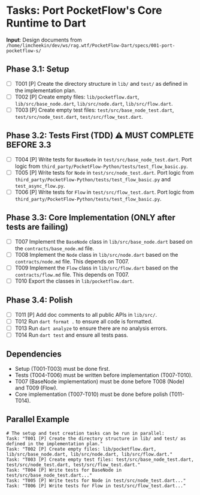 # Tasks: Port PocketFlow's Core Runtime to Dart

**Input**: Design documents from `/home/limcheekin/dev/ws/rag.wtf/PocketFlow-Dart/specs/001-port-pocketflow-s/`

## Phase 3.1: Setup
- [ ] T001 [P] Create the directory structure in `lib/` and `test/` as defined in the implementation plan.
- [ ] T002 [P] Create empty files: `lib/pocketflow.dart`, `lib/src/base_node.dart`, `lib/src/node.dart`, `lib/src/flow.dart`.
- [ ] T003 [P] Create empty test files: `test/src/base_node_test.dart`, `test/src/node_test.dart`, `test/src/flow_test.dart`.

## Phase 3.2: Tests First (TDD) ⚠️ MUST COMPLETE BEFORE 3.3
- [ ] T004 [P] Write tests for `BaseNode` in `test/src/base_node_test.dart`. Port logic from `third_party/PocketFlow-Python/tests/test_flow_basic.py`.
- [ ] T005 [P] Write tests for `Node` in `test/src/node_test.dart`. Port logic from `third_party/PocketFlow-Python/tests/test_flow_basic.py` and `test_async_flow.py`.
- [ ] T006 [P] Write tests for `Flow` in `test/src/flow_test.dart`. Port logic from `third_party/PocketFlow-Python/tests/test_flow_basic.py`.

## Phase 3.3: Core Implementation (ONLY after tests are failing)
- [ ] T007 Implement the `BaseNode` class in `lib/src/base_node.dart` based on the `contracts/base_node.md` file.
- [ ] T008 Implement the `Node` class in `lib/src/node.dart` based on the `contracts/node.md` file. This depends on T007.
- [ ] T009 Implement the `Flow` class in `lib/src/flow.dart` based on the `contracts/flow.md` file. This depends on T007.
- [ ] T010 Export the classes in `lib/pocketflow.dart`.

## Phase 3.4: Polish
- [ ] T011 [P] Add doc comments to all public APIs in `lib/src/`.
- [ ] T012 Run `dart format .` to ensure all code is formatted.
- [ ] T013 Run `dart analyze` to ensure there are no analysis errors.
- [ ] T014 Run `dart test` and ensure all tests pass.

## Dependencies
- Setup (T001-T003) must be done first.
- Tests (T004-T006) must be written before implementation (T007-T010).
- T007 (BaseNode implementation) must be done before T008 (Node) and T009 (Flow).
- Core implementation (T007-T010) must be done before polish (T011-T014).

## Parallel Example
```
# The setup and test creation tasks can be run in parallel:
Task: "T001 [P] Create the directory structure in lib/ and test/ as defined in the implementation plan."
Task: "T002 [P] Create empty files: lib/pocketflow.dart, lib/src/base_node.dart, lib/src/node.dart, lib/src/flow.dart."
Task: "T003 [P] Create empty test files: test/src/base_node_test.dart, test/src/node_test.dart, test/src/flow_test.dart."
Task: "T004 [P] Write tests for BaseNode in test/src/base_node_test.dart..."
Task: "T005 [P] Write tests for Node in test/src/node_test.dart..."
Task: "T006 [P] Write tests for Flow in test/src/flow_test.dart..."
```
